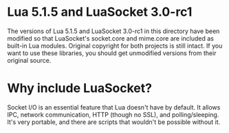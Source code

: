 # Lua 5.1.5 and LuaSocket 3.0-rc1

The versions of Lua 5.1.5 and LuaSocket 3.0-rc1 in this directory have been modified so that LuaSocket's socket.core and mime.core are included as built-in Lua modules. Original copyright for both projects is still intact. If you want to use these libraries, you should get unmodified versions from their original source.

# Why include LuaSocket?

Socket I/O is an essential feature that Lua doesn't have by default. It allows IPC, network communication, HTTP (though no SSL), and polling/sleeping. It's very portable, and there are scripts that wouldn't be possible without it.
